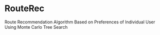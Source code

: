 # RouteRec
Route Recommendation Algorithm Based on Preferences of Individual User Using Monte Carlo Tree Search
